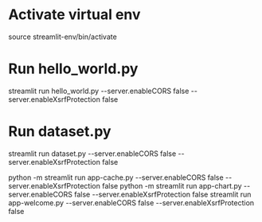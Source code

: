 # Activate virtual env
source streamlit-env/bin/activate

# Run hello_world.py
streamlit run hello_world.py --server.enableCORS false --server.enableXsrfProtection false

# Run dataset.py
streamlit run dataset.py --server.enableCORS false --server.enableXsrfProtection false

python -m streamlit run app-cache.py --server.enableCORS false --server.enableXsrfProtection false
python -m streamlit run app-chart.py --server.enableCORS false --server.enableXsrfProtection false
streamlit run app-welcome.py --server.enableCORS false --server.enableXsrfProtection false